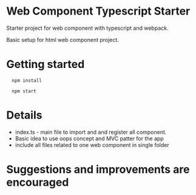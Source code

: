 # Web Component Typescript Starter

Starter project for web component with typescript and webpack. 

Basic setup for html web component project.

# Getting started

```
  npm install 
```

```
  npm start
```

# Details

- index.ts - main file to import and and register all component.
- Basic idea to use oops concept and MVC patter for the app
- include all files related to one web component in single folder

# Suggestions and improvements are encouraged
